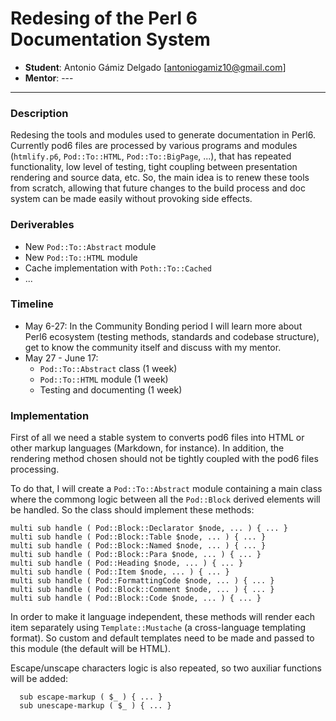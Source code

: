 # Redesing of the Perl 6 Documentation System

* **Student**: Antonio Gámiz Delgado [antoniogamiz10@gmail.com]
* **Mentor**: ---

---

### Description

Redesing the tools and modules used to generate documentation in Perl6. Currently pod6
files are processed by various programs and modules (`htmlify.p6`, `Pod::To::HTML`, 
`Pod::To::BigPage`, ...), that has repeated functionality, low level of testing, tight
coupling between presentation rendering and source data, etc. So, the main idea is to 
renew these tools from scratch, allowing that future changes to the build process and 
doc system can be made easily without provoking side effects.

### Deriverables

* New `Pod::To::Abstract` module
* New `Pod::To::HTML` module
* Cache implementation with `Poth::To::Cached`
* ...

### Timeline

* May 6-27: In the Community Bonding period I will learn more about Perl6 ecosystem 
(testing methods, standards and codebase structure), get to know the community itself
and discuss with my mentor.
* May 27 - June 17: 
  - `Pod::To::Abstract` class (1 week)
  - `Pod::To::HTML` module (1 week)
  - Testing and documenting (1 week)

### Implementation

First of all we need a stable system to converts pod6 files into HTML or other markup 
languages (Markdown, for instance). In addition, the rendering method chosen should not 
be tightly coupled with the pod6 files processing.

To do that, I will create a `Pod::To::Abstract` module containing a main class where the
commong logic between all the `Pod::Block` derived elements will be handled. So the class
should implement these methods:

  ~~~
  multi sub handle ( Pod::Block::Declarator $node, ... ) { ... }
  multi sub handle ( Pod::Block::Table $node, ... ) { ... }
  multi sub handle ( Pod::Block::Named $node, ... ) { ... }
  multi sub handle ( Pod::Block::Para $node, ... ) { ... }
  multi sub handle ( Pod::Heading $node, ... ) { ... }
  multi sub handle ( Pod::Item $node, ... ) { ... }
  multi sub handle ( Pod::FormattingCode $node, ... ) { ... }
  multi sub handle ( Pod::Block::Comment $node, ... ) { ... }
  multi sub handle ( Pod::Block::Code $node, ... ) { ... }
  ~~~

In order to make it language independent, these methods will render each item separately 
using `Template::Mustache` (a cross-language templating format). So custom and default 
templates need to be made and passed to this module (the default will be HTML).

Escape/unscape characters logic is also repeated, so two auxiliar functions will be added:

~~~
  sub escape-markup ( $_ ) { ... }
  sub unescape-markup ( $_ ) { ... }
~~~

